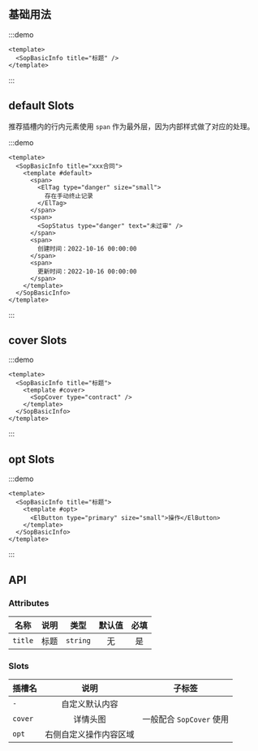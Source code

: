 ## 基础用法

:::demo

```vue
<template>
  <SopBasicInfo title="标题" />
</template>
```
:::

## default Slots

推荐插槽内的行内元素使用 `span` 作为最外层，因为内部样式做了对应的处理。

:::demo

```vue
<template>
  <SopBasicInfo title="xxx合同">
    <template #default>
      <span>
        <ElTag type="danger" size="small">
          存在手动终止记录
        </ElTag>
      </span>
      <span>
        <SopStatus type="danger" text="未过审" />
      </span>
      <span>
        创建时间：2022-10-16 00:00:00
      </span>
      <span>
        更新时间：2022-10-16 00:00:00
      </span>
    </template>
  </SopBasicInfo>
</template>
```
:::

## cover Slots

:::demo 

```vue
<template>
  <SopBasicInfo title="标题">
    <template #cover>
      <SopCover type="contract" />
    </template>
  </SopBasicInfo>
</template>
```
:::

## opt Slots

:::demo 

```vue
<template>
  <SopBasicInfo title="标题">
    <template #opt>
      <ElButton type="primary" size="small">操作</ElButton>
    </template>
  </SopBasicInfo>
</template>
```
:::

## API

### Attributes

| 名称           |      说明     |  类型 |  默认值  |  必填  |
| ------------- | :-----------: | :-----------: | :-----------: | :-----------: |
| `title`       | 标题  | `string` | 无 | 是 |

### Slots

| 插槽名           |      说明     |  子标签 |
| ------------- | :-----------: | :-----------: | 
| `-`       | 自定义默认内容  |  | 
| `cover`       | 详情头图  | 一般配合 `SopCover` 使用 | 
| `opt`       | 右侧自定义操作内容区域  |  | 